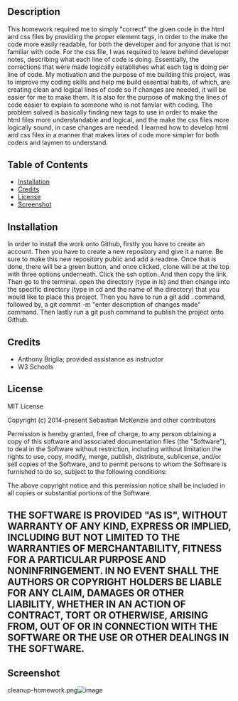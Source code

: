 # <Clean-up-homework>
## Description
This homework required me to simply "correct" the given code in the html and css files by providing the proper element tags, in order to the make the code more easily readable, for both the developer and for anyone that is not familiar with code. For the css file, I was required to leave behind developer notes, describing what each line of code is doing. Essentially, the corrections that were made logically establishes what each tag is doing per line of code. My motivation and the purpose of me building this project, was to improve my coding skills and help me build essential habits, of which, are creating clean and logical lines of code so if changes are needed, it will be easier for me to make them. It is also for the purpose of making the lines of code easier to explain to someone who is not familar with coding. The problem solved is basically finding new tags to use in order to make the html files more understandable and logical, and the make the css files more logically sound, in case changes are needed. I learned how to develop html and css files in a manner that makes lines of code more simpler for both coders and laymen to understand.
## Table of Contents
- [Installation](#installation)
- [Credits](#credits)
- [License](#license) 
- [Screenshot](#screenshot)
## Installation
In order to install the work onto Github, firstly you have to create an account. Then you have to create a new repository and give it a name. Be sure to make this new repository public and add a readme. Once that is done, there will be a green button, and once clicked, clone will be at the top with three options underneath. Click the ssh option. And then copy the link. Then go to the terminal. open the directory (type in ls) and then change into the specific directory (type in cd and the name of the directory) that you would like to place this project. Then you have to run a git add . command, followed by, a git commit -m "enter description of changes made" command. Then lastly run a git push command to publish the project onto Github.
## Credits
- Anthony Briglia; provided assistance as instructor 
- W3 Schools 
## License
MIT License

Copyright (c) 2014-present Sebastian McKenzie and other contributors

Permission is hereby granted, free of charge, to any person obtaining
a copy of this software and associated documentation files (the
"Software"), to deal in the Software without restriction, including
without limitation the rights to use, copy, modify, merge, publish,
distribute, sublicense, and/or sell copies of the Software, and to
permit persons to whom the Software is furnished to do so, subject to
the following conditions:

The above copyright notice and this permission notice shall be
included in all copies or substantial portions of the Software.

THE SOFTWARE IS PROVIDED "AS IS", WITHOUT WARRANTY OF ANY KIND,
EXPRESS OR IMPLIED, INCLUDING BUT NOT LIMITED TO THE WARRANTIES OF
MERCHANTABILITY, FITNESS FOR A PARTICULAR PURPOSE AND
NONINFRINGEMENT. IN NO EVENT SHALL THE AUTHORS OR COPYRIGHT HOLDERS BE
LIABLE FOR ANY CLAIM, DAMAGES OR OTHER LIABILITY, WHETHER IN AN ACTION
OF CONTRACT, TORT OR OTHERWISE, ARISING FROM, OUT OF OR IN CONNECTION
WITH THE SOFTWARE OR THE USE OR OTHER DEALINGS IN THE SOFTWARE.
---
## Screenshot 
cleanup-homework.png![image](https://user-images.githubusercontent.com/76064980/110256184-82ee1e80-7f65-11eb-9d1b-1781dcf3fe1e.png)
